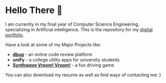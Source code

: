 # Hello There 👋

I am currently in my final year of Computer Science Engineering, specializing in Artificial intelligence. This is the repository for my [digital portfolio](aaryamann171.github.io).<br>

Have a look at some of my Major Projects like:

- [**dbug**](https://github.com/Aaryamann171/dbug-django) - an online code review platform
- **uniFy** - a college utility apps for university students
- [**Synthwave Vroom! Vroom!**](https://github.com/Aaryamann171/Synthwave-Vroom-Vroom) - a fun driving game

You can also download my resume as well as find ways of contacting me :)
